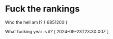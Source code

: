 # Fuck the rankings

Who the hell am I?
{ 6851200 }

What fucking year is it?
[ 2024-09-23T23:30:00Z ]
